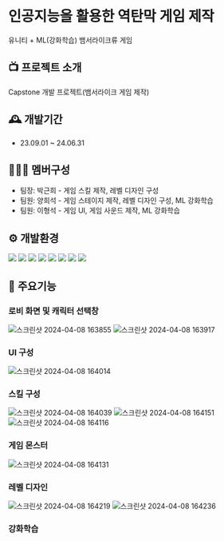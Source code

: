 # 인공지능을 활용한 역탄막 게임 제작
유니티 + ML(강화학습) 뱀서라이크류 게임

## 📺 프로젝트 소개
Capstone 개발 프로젝트(뱀서라이크 게임 제작)

## 🕰️ 개발기간
- 23.09.01 ~ 24.06.31

## 🧑‍🤝‍🧑 멤버구성
- 팀장: 박근희 - 게임 스킬 제작, 레벨 디자인 구성
- 팀원: 양희석 - 게임 스테이지 제작, 레벨 디자인 구성, ML 강화학습
- 팀원: 이형석 - 게임 UI, 게임 사운드 제작, ML 강화학습

## ⚙️ 개발환경
<img src="https://img.shields.io/badge/Unity Editor v2023.1.15f-000000?style=for-the-badge&logo=unity&logoColor=white"> <img src="https://img.shields.io/badge/ML Agent V0.28.0-000000?style=for-the-badge&logo=unity&logoColor=white"> <img src="https://img.shields.io/badge/Unity Package MLAgents: V2.0.1-000000?style=for-the-badge&logo=unity&logoColor=white"> <img src="https://img.shields.io/badge/Python V3.6.4-3776AB?style=for-the-badge&logo=Python&logoColor=white"> <img src="https://img.shields.io/badge/Anaconda3 V5.1.0-44A833?style=for-the-badge&logo=Anaconda&logoColor=white"> <img src="https://img.shields.io/badge/TensorFlow V2.13.0-FF6F00?style=for-the-badge&logo=TensorFlow&logoColor=white"> <img src="https://img.shields.io/badge/PyTorch V1.10.2-EE4C2C?style=for-the-badge&logo=PyTorch&logoColor=white"> <img src="https://img.shields.io/badge/C%23-512BD4?style=for-the-badge&logo=csharp&logoColor=white">



## 🔧 주요기능

### 로비 화면 및 캐릭터 선택창
![스크린샷 2024-04-08 163855](https://github.com/ysa900/Capstone-Design/assets/63230717/b83cd30d-9f81-48e3-b4ea-8b4063714146) ![스크린샷 2024-04-08 163917](https://github.com/ysa900/Capstone-Design/assets/63230717/af00f083-37c2-40e2-95e0-2f6246cc8cd9)


### UI 구성
![스크린샷 2024-04-08 164014](https://github.com/ysa900/Capstone-Design/assets/63230717/beb33407-ef3d-4cd2-b40f-1c9031ba32dd)


### 스킬 구성
![스크린샷 2024-04-08 164039](https://github.com/ysa900/Capstone-Design/assets/63230717/e436e125-4aec-439f-ba8d-599264fed2bd)
![스크린샷 2024-04-08 164151](https://github.com/ysa900/Capstone-Design/assets/63230717/fc86fb9f-1ff3-4fe9-978c-8c13d74a5280)
![스크린샷 2024-04-08 164116](https://github.com/ysa900/Capstone-Design/assets/63230717/32750363-6074-4765-a952-0482551a9c49)

### 게임 몬스터 
![스크린샷 2024-04-08 164131](https://github.com/ysa900/Capstone-Design/assets/63230717/0b7e32b7-f6a2-46dd-8faa-065781bbfe1c)


### 레벨 디자인
![스크린샷 2024-04-08 164219](https://github.com/ysa900/Capstone-Design/assets/63230717/ad633d4e-3ce6-4cc9-9285-c20a6eac3fc9)
![스크린샷 2024-04-08 164236](https://github.com/ysa900/Capstone-Design/assets/63230717/64c92662-688a-4680-b7e0-de9e45d3e540)

### 강화학습
